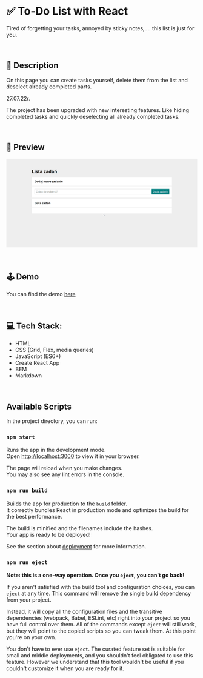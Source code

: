 # ✅ To-Do List with React
Tired of forgetting your tasks, annoyed by sticky notes,.... this list is just for you.

<br>

## 📝 Description

On this page you can create tasks yourself, delete them from the list and deselect already completed parts.

27.07.22r.

The project has been upgraded with new interesting features. Like hiding completed tasks and quickly deselecting all already completed tasks.


<br>

## 👀 Preview

![preview](./public/previewToDo.gif)

<br>

## 🕹️  Demo

You can find the demo [here](https://radekjelen.github.io/to-do-list/)

<br>

## 💻 Tech Stack:
- HTML
- CSS (Grid, Flex, media queries)
- JavaScript (ES6+)
- Create React App
- BEM
- Markdown

<br>

## Available Scripts

In the project directory, you can run:

### `npm start`

Runs the app in the development mode.\
Open [http://localhost:3000](http://localhost:3000) to view it in your browser.

The page will reload when you make changes.\
You may also see any lint errors in the console.

### `npm run build`

Builds the app for production to the `build` folder.\
It correctly bundles React in production mode and optimizes the build for the best performance.

The build is minified and the filenames include the hashes.\
Your app is ready to be deployed!

See the section about [deployment](https://facebook.github.io/create-react-app/docs/deployment) for more information.

### `npm run eject`

**Note: this is a one-way operation. Once you `eject`, you can't go back!**

If you aren't satisfied with the build tool and configuration choices, you can `eject` at any time. This command will remove the single build dependency from your project.

Instead, it will copy all the configuration files and the transitive dependencies (webpack, Babel, ESLint, etc) right into your project so you have full control over them. All of the commands except `eject` will still work, but they will point to the copied scripts so you can tweak them. At this point you're on your own.

You don't have to ever use `eject`. The curated feature set is suitable for small and middle deployments, and you shouldn't feel obligated to use this feature. However we understand that this tool wouldn't be useful if you couldn't customize it when you are ready for it.
